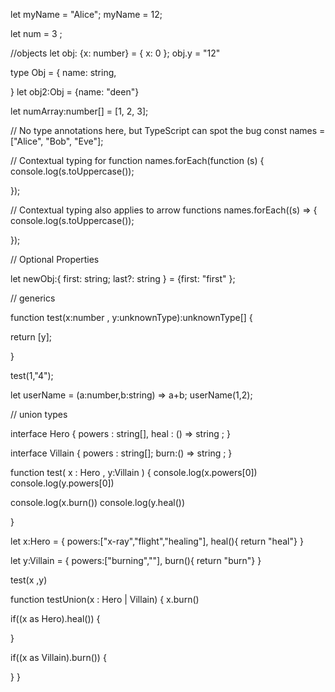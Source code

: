

let myName = "Alice";
myName = 12;

let num = 3 ;


//objects 
let obj: {x: number} = { x: 0 };
obj.y = "12"



type Obj = {
    name: string,

}
let obj2:Obj = {name: "deen"}

let numArray:number[] = [1, 2, 3];


// No type annotations here, but TypeScript can spot the bug
const names = ["Alice", "Bob", "Eve"];
 
// Contextual typing for function
names.forEach(function (s) {
  console.log(s.toUppercase());

});
 
// Contextual typing also applies to arrow functions
names.forEach((s) => {
  console.log(s.toUppercase());

});

// Optional Properties

let newObj:{ first: string; last?: string } = {first: "first" };

// generics 

function test<unknownType>(x:number , y:unknownType):unknownType[] {
 
 return [y];

}

test(1,"4");

let userName = (a:number,b:string) => a+b;
userName(1,2);

// union types 


interface Hero {
    powers : string[],
    heal : () => string ;
}

interface Villain {
    powers : string[];
    burn:() => string ;
}


function test( x : Hero , y:Villain ) {
   console.log(x.powers[0])
   console.log(y.powers[0])

   console.log(x.burn())
   console.log(y.heal())

}

let x:Hero = {
   powers:["x-ray","flight","healing"],
   heal(){ return "heal"}
}

let y:Villain = {
   powers:["burning",""],
   burn(){ return "burn"}
}

test(x ,y)

function testUnion(x : Hero | Villain) {
  x.burn()

  if((x as Hero).heal()) {
     
  }

  if((x as Villain).burn()) {
     
  }
}
